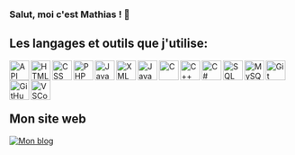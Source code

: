 ### Salut, moi c'est Mathias ! 👋 

## Les langages et outils que j'utilise:

<img align="left" alt="API" width="35px" src="https://github.com/MathLry/Images/blob/main/api.png" />  
<img align="left" alt="HTML" width="35px" src="https://github.com/MathLry/Images/blob/main/html.png" />  
<img align="left" alt="CSS" width="35px" src="https://github.com/MathLry/Images/blob/main/css.png" />  
<img align="left" alt="PHP" width="35px" src="https://github.com/MathLry/Images/blob/main/php.png" />  
<img align="left" alt="JavaScript" width="35px" src="https://github.com/MathLry/Images/blob/main/js.png" />  
<img align="left" alt="XML" width="35px" src="https://github.com/MathLry/Images/blob/main/xml.png" />  
<img align="left" alt="Java" width="35px" src="https://github.com/MathLry/Images/blob/main/java.png" />  
<img align="left" alt="C" width="35px" src="https://github.com/MathLry/Images/blob/main/c.png" />  
<img align="left" alt="C++" width="35px" src="https://github.com/MathLry/Images/blob/main/c%2B%2B.png" />  
<img align="left" alt="C#" width="35px" src="https://github.com/MathLry/Images/blob/main/c%23.png" />  
<img align="left" alt="SQL" width="35px" src="https://github.com/MathLry/Images/blob/main/sql.png" />  
<img align="left" alt="MySQL" width="35px" src="https://github.com/MathLry/Images/blob/main/MySQL.png" />  
<img align="left" alt="Git" width="35px" src="https://github.com/MathLry/Images/blob/main/git.png" />  
<img align="left" alt="GitHub-white" width="35px" src="https://github.com/MathLry/Images/blob/main/github-white.png" />  
<img align="left" alt="VSCode" width="35px" src="https://github.com/MathLry/Images/blob/main/vscode.png" />  

<br /><br />
---

## Mon site web
[![Mon blog](https://github-readme-stats.vercel.app/api/pin/?username=mathlry&repo=mathlry.github.io&show_owner=true)](https://github.com/MathLry/MathLry.github.io)
